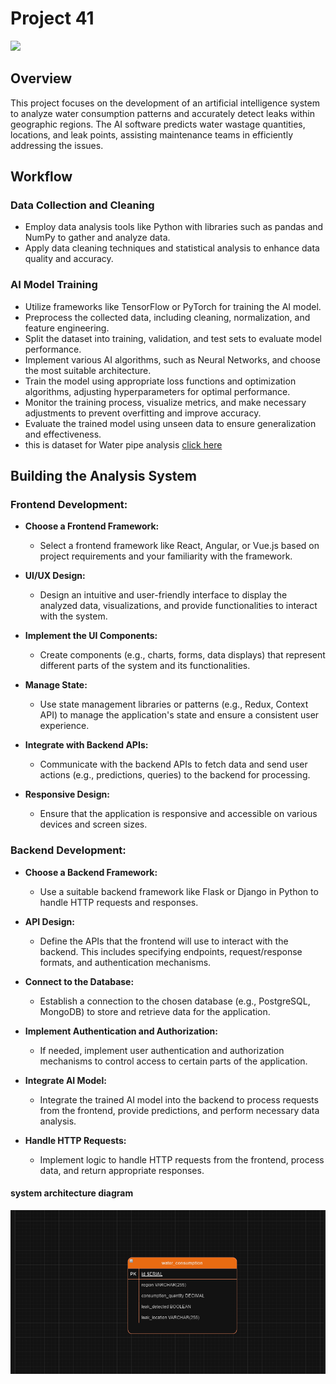 # Project 41

<img src="https://raw.githubusercontent.com/salahkhenfer/AIJO/patch-3/images/ai_strategy_and_implementation_plan-_final%20(2)-074.jpg">

## Overview
This project focuses on the development of an artificial intelligence system to analyze water consumption patterns and accurately detect leaks within geographic regions. The AI software predicts water wastage quantities, locations, and leak points, assisting maintenance teams in efficiently addressing the issues.

## Workflow


### Data Collection and Cleaning
- Employ data analysis tools like Python with libraries such as pandas and NumPy to gather and analyze data.
- Apply data cleaning techniques and statistical analysis to enhance data quality and accuracy.

### AI Model Training
- Utilize frameworks like TensorFlow or PyTorch for training the AI model.
- Preprocess the collected data, including cleaning, normalization, and feature engineering.
- Split the dataset into training, validation, and test sets to evaluate model performance.
- Implement various AI algorithms, such as Neural Networks, and choose the most suitable architecture.
- Train the model using appropriate loss functions and optimization algorithms, adjusting hyperparameters for optimal performance.
- Monitor the training process, visualize metrics, and make necessary adjustments to prevent overfitting and improve accuracy.
- Evaluate the trained model using unseen data to ensure generalization and effectiveness.
- this is dataset for Water pipe analysis [click here ](https://www.mdpi.com/2306-5729/6/9/100)



## Building the Analysis System

### Frontend Development:

- **Choose a Frontend Framework:**
  - Select a frontend framework like React, Angular, or Vue.js based on project requirements and your familiarity with the framework.

- **UI/UX Design:**
  - Design an intuitive and user-friendly interface to display the analyzed data, visualizations, and provide functionalities to interact with the system.

- **Implement the UI Components:**
  - Create components (e.g., charts, forms, data displays) that represent different parts of the system and its functionalities.

- **Manage State:**
  - Use state management libraries or patterns (e.g., Redux, Context API) to manage the application's state and ensure a consistent user experience.

- **Integrate with Backend APIs:**
  - Communicate with the backend APIs to fetch data and send user actions (e.g., predictions, queries) to the backend for processing.

- **Responsive Design:**
  - Ensure that the application is responsive and accessible on various devices and screen sizes.

### Backend Development:

- **Choose a Backend Framework:**
  - Use a suitable backend framework like Flask or Django in Python to handle HTTP requests and responses.

- **API Design:**
  - Define the APIs that the frontend will use to interact with the backend. This includes specifying endpoints, request/response formats, and authentication mechanisms.

- **Connect to the Database:**
  - Establish a connection to the chosen database (e.g., PostgreSQL, MongoDB) to store and retrieve data for the application.

- **Implement Authentication and Authorization:**
  - If needed, implement user authentication and authorization mechanisms to control access to certain parts of the application.

- **Integrate AI Model:**
  - Integrate the trained AI model into the backend to process requests from the frontend, provide predictions, and perform necessary data analysis.

- **Handle HTTP Requests:**
  - Implement logic to handle HTTP requests from the frontend, process data, and return appropriate responses.
#### system architecture diagram
![System Architecture](https://raw.githubusercontent.com/salahkhenfer/AIJO/main/projects/41/Screenshot%202023-09-28%20110658.png)
